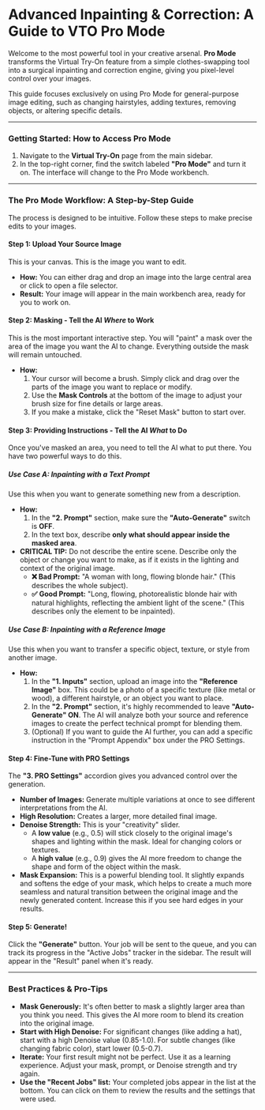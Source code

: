 # Advanced Inpainting & Correction: A Guide to VTO Pro Mode

Welcome to the most powerful tool in your creative arsenal. **Pro Mode** transforms the Virtual Try-On feature from a simple clothes-swapping tool into a surgical inpainting and correction engine, giving you pixel-level control over your images.

This guide focuses exclusively on using Pro Mode for general-purpose image editing, such as changing hairstyles, adding textures, removing objects, or altering specific details.

---

### Getting Started: How to Access Pro Mode

1.  Navigate to the **Virtual Try-On** page from the main sidebar.
2.  In the top-right corner, find the switch labeled **"Pro Mode"** and turn it on. The interface will change to the Pro Mode workbench.

---

### The Pro Mode Workflow: A Step-by-Step Guide

The process is designed to be intuitive. Follow these steps to make precise edits to your images.

#### Step 1: Upload Your Source Image

This is your canvas. This is the image you want to edit.

-   **How:** You can either drag and drop an image into the large central area or click to open a file selector.
-   **Result:** Your image will appear in the main workbench area, ready for you to work on.

#### Step 2: Masking - Tell the AI *Where* to Work

This is the most important interactive step. You will "paint" a mask over the area of the image you want the AI to change. Everything outside the mask will remain untouched.

-   **How:**
    1.  Your cursor will become a brush. Simply click and drag over the parts of the image you want to replace or modify.
    2.  Use the **Mask Controls** at the bottom of the image to adjust your brush size for fine details or large areas.
    3.  If you make a mistake, click the "Reset Mask" button to start over.

#### Step 3: Providing Instructions - Tell the AI *What* to Do

Once you've masked an area, you need to tell the AI what to put there. You have two powerful ways to do this.

##### **Use Case A: Inpainting with a Text Prompt**

Use this when you want to generate something new from a description.

-   **How:**
    1.  In the **"2. Prompt"** section, make sure the **"Auto-Generate"** switch is **OFF**.
    2.  In the text box, describe **only what should appear inside the masked area**.
-   **CRITICAL TIP:** Do not describe the entire scene. Describe only the object or change you want to make, as if it exists in the lighting and context of the original image.
    -   **❌ Bad Prompt:** "A woman with long, flowing blonde hair." (This describes the whole subject).
    -   **✅ Good Prompt:** "Long, flowing, photorealistic blonde hair with natural highlights, reflecting the ambient light of the scene." (This describes only the element to be inpainted).

##### **Use Case B: Inpainting with a Reference Image**

Use this when you want to transfer a specific object, texture, or style from another image.

-   **How:**
    1.  In the **"1. Inputs"** section, upload an image into the **"Reference Image"** box. This could be a photo of a specific texture (like metal or wood), a different hairstyle, or an object you want to place.
    2.  In the **"2. Prompt"** section, it's highly recommended to leave **"Auto-Generate" ON**. The AI will analyze both your source and reference images to create the perfect technical prompt for blending them.
    3.  (Optional) If you want to guide the AI further, you can add a specific instruction in the "Prompt Appendix" box under the PRO Settings.

#### Step 4: Fine-Tune with PRO Settings

The **"3. PRO Settings"** accordion gives you advanced control over the generation.

-   **Number of Images:** Generate multiple variations at once to see different interpretations from the AI.
-   **High Resolution:** Creates a larger, more detailed final image.
-   **Denoise Strength:** This is your "creativity" slider.
    -   A **low value** (e.g., 0.5) will stick closely to the original image's shapes and lighting within the mask. Ideal for changing colors or textures.
    -   A **high value** (e.g., 0.9) gives the AI more freedom to change the shape and form of the object within the mask.
-   **Mask Expansion:** This is a powerful blending tool. It slightly expands and softens the edge of your mask, which helps to create a much more seamless and natural transition between the original image and the newly generated content. Increase this if you see hard edges in your results.

#### Step 5: Generate!

Click the **"Generate"** button. Your job will be sent to the queue, and you can track its progress in the "Active Jobs" tracker in the sidebar. The result will appear in the "Result" panel when it's ready.

---

### Best Practices & Pro-Tips

-   **Mask Generously:** It's often better to mask a slightly larger area than you think you need. This gives the AI more room to blend its creation into the original image.
-   **Start with High Denoise:** For significant changes (like adding a hat), start with a high Denoise value (0.85-1.0). For subtle changes (like changing fabric color), start lower (0.5-0.7).
-   **Iterate:** Your first result might not be perfect. Use it as a learning experience. Adjust your mask, prompt, or Denoise strength and try again.
-   **Use the "Recent Jobs" list:** Your completed jobs appear in the list at the bottom. You can click on them to review the results and the settings that were used.